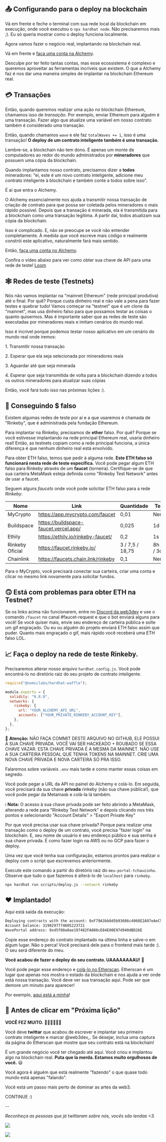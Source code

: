📤 Configurando para o deploy na blockchain
-----------------------------------------

Vá em frente e feche o terminal com sua rede local da blockchain em execução, onde você executou o `npx hardhat node`. Não precisaremos mais ;). Eu só queria mostrar como o deploy funciona localmente.

Agora vamos fazer o negócio real, implantando na blockchain real.

Vá em frente e [faça uma conta na Alchemy](https://alchemy.com/?r=a724fda46ee746e0).

Desculpe por ter feito tantas contas, mas esse ecossistema é complexo e queremos aproveitar as ferramentas incríveis que existem. O que a Alchemy faz é nos dar uma maneira simples de implantar na blockchain Ethereum real.

💳 Transações
---------------

Então, quando queremos realizar uma ação no blockchain Ethereum, chamamos isso de *transação*. Por exemplo, enviar Ethereum para alguém é uma transação. Fazer algo que atualize uma variável em nosso contrato também é considerado uma transação.

Então, quando chamamos `wave` e ele faz `totalWaves += 1`, isso é uma transação! **O deploy de um contrato inteligente também é uma transação.**

Lembre-se, a blockchain não tem dono. É apenas um monte de computadores ao redor do mundo administrados por **mineradores** que possuem uma cópia da blockchain.

Quando implantamos nosso contrato, precisamos dizer a **todos** mineradores: "ei, este é um novo contrato inteligente, adicione meu contrato inteligente à blockchain e também conte a todos sobre isso".

É aí que entra o Alchemy.

O Alchemy essencialmente nos ajuda a transmitir nossa transação de criação de contrato para que possa ser coletada pelos mineradores o mais rápido possível. Depois que a transação é minerada, ela é transmitida para a blockchain como uma transação legítima. A partir daí, todos atualizam sua cópia da blockchain.

Isso é complicado. E, não se preocupe se você não entender completamente. À medida que você escreve mais código e realmente constrói este aplicativo, naturalmente fará mais sentido.

Então, [faça uma conta no Alchemy](https://alchemy.com/?r=a724fda46ee746e0).

Confira o vídeo abaixo para ver como obter sua chave de API para uma rede de teste!
[Loom](https://www.loom.com/share/35aabe54c3294ef88145a03c311f1933)

🕸️ Redes de teste (Testnets)
------------

Nós não vamos implantar na "mainnet Ethereum" (rede principal produtiva) até o final. Por quê? Porque custa dinheiro real e não vale a pena para fazer testes e quebrar tudo! Vamos começar na "testnet" que é um clone da "mainnet", mas usa dinheiro falso para que possamos testar as coisas o quanto quisermos. Mas é importante saber que as redes de teste são executadas por mineradores reais e imitam cenários do mundo real.

Isso é incrível porque podemos testar nosso aplicativo em um cenário do mundo real onde iremos:

1\. Transmitir nossa transação

2\. Esperar que ela seja selecionada por mineradores reais

3\. Aguardar até que seja minerada

4\. Esperar que seja transmitida de volta para a blockchain dizendo a todos os outros mineradores para atualizar suas cópias

Então, você fará tudo isso nas próximas lições :).

🤑 Conseguindo $ falso
------------------------

Existem algumas redes de teste por aí e a que usaremos é chamada de "Rinkeby", que é administrada pela fundação Ethereum.

Para implantar na Rinkeby, precisamos de **ether** falso. Por quê? Porque se você estivesse implantando na rede principal Ethereum real, usaria dinheiro real! Então, as testnets copiam como a rede principal funciona, a única diferença é que nenhum dinheiro real está envolvido.

Para obter ETH falso, temos que pedir à alguma rede. **Este ETH falso só funcionará nesta rede de teste específica.** Você pode pegar algum ETH falso para Rinkeby através de um **faucet** (torneira). Certifique-se de que sua carteira MetaMask esteja definida como "Rinkeby Test Network" antes de usar a faucet.

Seguem alguns _faucets_ onde você pode solicitar ETH falso para a rede _Rinkeby_.

| Nome | Link | Quantidade | Tempo |
| ---------------- | -------------------------- | --------------- | ------------ |
| MyCrypto | https://app.mycrypto.com/faucet | 0,01 | Nenhum |
| Buildspace | https://buildspace-faucet.vercel.app/ | 0,025 | 1d |
| Ethily | https://ethily.io/rinkeby-faucet/ | 0,2 | 1s |
| Rinkeby Oficial | https://faucet.rinkeby.io/ | 3 / 7,5 / 18,75 | 8h / 1d / 3d |
| Chainlink | https://faucets.chain.link/rinkeby | 0,1 | Nenhum |

Para o MyCrypto, você precisará conectar sua carteira, criar uma conta e clicar no mesmo link novamente para solicitar fundos.

🙃 Está com problemas para obter ETH na Testnet?
-----------------------------------

Se os links acima não funcionarem, entre no [Discord da web3dev](https://discord.web3dev.com.br/) e use o comando `/faucet` no canal #faucet-request e que o bot enviará alguns para você! Se você quiser mais, envie seu endereço de carteira pública e solte um gif engraçado. Ou eu ou alguém do projeto enviará ETH falso assim que puder. Quanto mais engraçado o gif, mais rápido você receberá uma ETH falso LOL.

📈 Faça o deploy na rede de teste Rinkeby.
----------------------------------

Precisaremos alterar nosso arquivo `hardhat.config.js`. Você pode encontrá-lo no diretório raiz do seu projeto de contrato inteligente.

```javascript
require("@nomiclabs/hardhat-waffle");

module.exports = {
  solidity: "0.8.0",
  networks: {
    rinkeby: {
      url: "YOUR_ALCHEMY_API_URL",
      accounts: ["YOUR_PRIVATE_RINKEBY_ACCOUNT_KEY"],
    },
  },
};
```

🚨 **Atenção:** NÃO FAÇA COMMIT DESTE ARQUIVO NO GITHUB, ELE POSSUI A SUA CHAVE PRIVADA. VOCÊ VAI SER HACKEADO + ROUBADO SE ESSA CHAVE VAZAR. ESTA CHAVE PRIVADA É A MESMA DA MAINNET. NÃO USE A SUA CARTEIRA PESSOAL QUE TENHA TOKENS NA MAINNET. CRIE UMA NOVA CHAVE PRIVADA E NOVA CARTEIRA SÓ PRA ISSO.

Falaremos sobre variáveis `.env` mais tarde e como manter essas coisas em segredo.

Você pode pegar a URL da API no painel do Alchemy e colá-lo. Em seguida, você precisará da sua chave **privada** rinkeby (não sua chave pública!), que você pode pegar da Metamask e colá-la lá também.

ℹ️ **Nota:** O acesso à sua chave privada pode ser feito abrindo a MetaMask, alterando a rede para "Rinkeby Test Network" e depois clicando nos três pontos e selecionando "Account Details" > "Export Private Key"

Por que você precisa usar sua chave privada? Porque para realizar uma transação como o deploy de um contrato, você precisa "fazer login" na blockchain. E, seu nome de usuário é seu endereço público e sua senha é sua chave privada. É como fazer login na AWS ou no GCP para fazer o deploy.

Uma vez que você tenha sua configuração, estamos prontos para realizar o deploy com o script que escrevemos anteriormente.

Execute este comando a partir do diretório raiz do `meu-portal-tchauzinho`. Observe que tudo o que fazemos é alterá-lo de `localhost` para `rinkeby`.

```bash
npx hardhat run scripts/deploy.js --network rinkeby
```

❤️ Implantado!
-------------

Aqui está saída da execução:

```bash
Deploying contracts with the account: 0xF79A3bb8d5b93686c4068E2A97eAeC5fE4843E7D
Account balance: 3198297774605223721
WavePortal address: 0xd5f08a0ae197482FA808cE84E00E97d940dBD26E
```

Copie esse endereço do contrato implantado na última linha e salve-o em algum lugar. Não o perca! Você precisará dele para o frontend mais tarde :). O seu será diferente do meu.

**Você acabou de fazer o deploy do seu contrato. UAAAAAAAAU!** 🤩

Você pode pegar esse endereço e [colá-lo no Etherscan](https://rinkeby.etherscan.io/). Etherscan é um lugar que apenas nos mostra o estado da blockchain e nos ajuda a ver onde está nossa transação. Você deve ver sua transação aqui. Pode ser que demore um minuto para aparecer!

Por exemplo, [aqui está a minha](https://rinkeby.etherscan.io/address/0x56A61F82549fD077E4B9F74C6Ae6a75209F43A8b)!

🚨 Antes de clicar em "Próxima lição"
----------------------------------

**VOCÊ FEZ MUITO.** 👏🏼👏🏼👏🏼

Você deve **twittar** que acabou de escrever e implantar seu primeiro contrato inteligente e marcar @web3dev_. Se desejar, inclua uma captura da página do Etherscan que mostre que seu contrato está na blockchain!

É um grande negócio você ter chegado até aqui. Você criou e implantou algo na blockchain real. **Puta que la merda. Estamos muito orgulhosos de você.** 😃

Você agora é alguém que está realmente "fazendo" o que quase todo mundo está apenas "falando".

Você está um passo mais perto de dominar as artes da web3.

CONTINUE :)

--

*Reconheça as pessoas que já twittaram sobre nós, vocês são lendas <3.*

![](https://i.imgur.com/qXzAAY2.png)

![](https://i.imgur.com/9OWqnaE.png)
